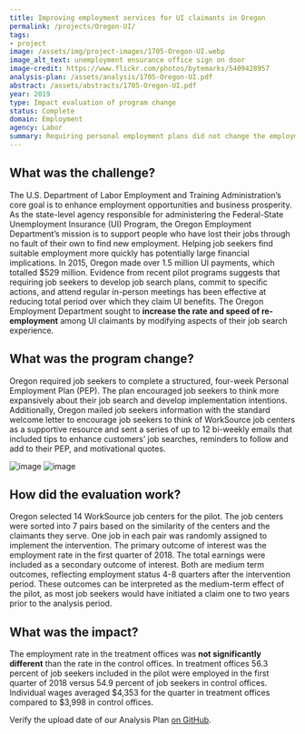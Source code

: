 ```yaml
---
title: Improving employment services for UI claimants in Oregon
permalink: /projects/Oregon-UI/
tags:
- project  
image: /assets/img/project-images/1705-Oregon-UI.webp  
image_alt_text: unemployment ensurance office sign on door
image-credit: https://www.flickr.com/photos/bytemarks/5409428957
analysis-plan: /assets/analysis/1705-Oregon-UI.pdf
abstract: /assets/abstracts/1705-Oregon-UI.pdf
year: 2019  
type: Impact evaluation of program change
status: Complete
domain: Employment
agency: Labor
summary: Requiring personal employment plans did not change the employment rate
---
```


## What was the challenge?

The U.S. Department of Labor Employment and Training Administration’s core goal is to enhance employment opportunities and business prosperity. As the state-level agency responsible for administering the Federal-State Unemployment Insurance (UI) Program, the Oregon Employment Department’s mission is to support people who have lost their jobs through no fault of their own to find new employment. Helping job seekers find suitable employment more quickly has potentially large financial implications. In 2015, Oregon made over 1.5 million UI payments, which totalled $529 million. Evidence from recent pilot programs suggests that requiring job seekers to develop job search plans, commit to specific actions, and attend regular in-person meetings has been effective at reducing total period over which they claim UI benefits. The Oregon Employment Department sought to **increase the rate and speed of re-employment** among UI claimants by modifying aspects of their job search experience. 

## What was the program change?
Oregon required job seekers to complete a structured, four-week Personal Employment Plan (PEP). The plan encouraged job seekers to think more expansively about their job search and develop implementation intentions. Additionally, Oregon mailed job seekers information with the standard welcome letter to encourage job seekers to think of WorkSource job centers as a supportive resource and sent a series of up to 12 bi-weekly emails that included tips to enhance customers’ job searches, reminders to follow and add to their PEP, and motivational quotes. 

![image]({{site.baseurl}}/assets/img/project-images/1705-image.webp)
![image]({{site.baseurl}}/assets/img/project-images/1705-image2.webp)

## How did the evaluation work?
Oregon selected 14 WorkSource job centers for the pilot. The job centers were sorted into 7 pairs based on the similarity of the centers and the claimants they serve. One job in each pair was randomly assigned to implement the intervention. The primary outcome of interest was the employment rate in the first quarter of 2018. The total earnings were included as a secondary outcome of interest. Both are medium term outcomes, reflecting employment status 4-8 quarters after the intervention period. These outcomes can be interpreted as the medium-term effect of the pilot, as most job seekers would have initiated a claim one to two years prior to the analysis period.

## What was the impact?
The employment rate in the treatment offices was **not significantly different** than the rate in the control offices. In treatment offices 56.3 percent of job seekers included in the pilot were employed in the first quarter of 2018 versus 54.9 percent of job seekers in control offices. Individual wages averaged $4,353 for the quarter in treatment offices compared to $3,998 in control offices. 

Verify the upload date of our Analysis Plan <a href="https://github.com/gsa-oes/office-of-evaluation-sciences/commits/master/assets/analysis/1705-Oregon-UI.pdf">on GitHub</a>.
